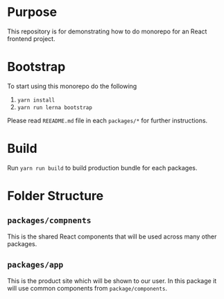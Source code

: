 # Purpose

This repository is for demonstrating how to do monorepo for an React frontend project.

# Bootstrap

To start using this monorepo do the following

1. `yarn install`
2. `yarn run lerna bootstrap`

Please read `REEADME.md` file in each `packages/*` for further instructions.

# Build

Run `yarn run build` to build production bundle for each packages.

# Folder Structure

## `packages/compnents`

This is the shared React components that will be used across many other packages.

## `packages/app`

This is the product site which will be shown to our user. In this package it will use common components from `package/components`.
